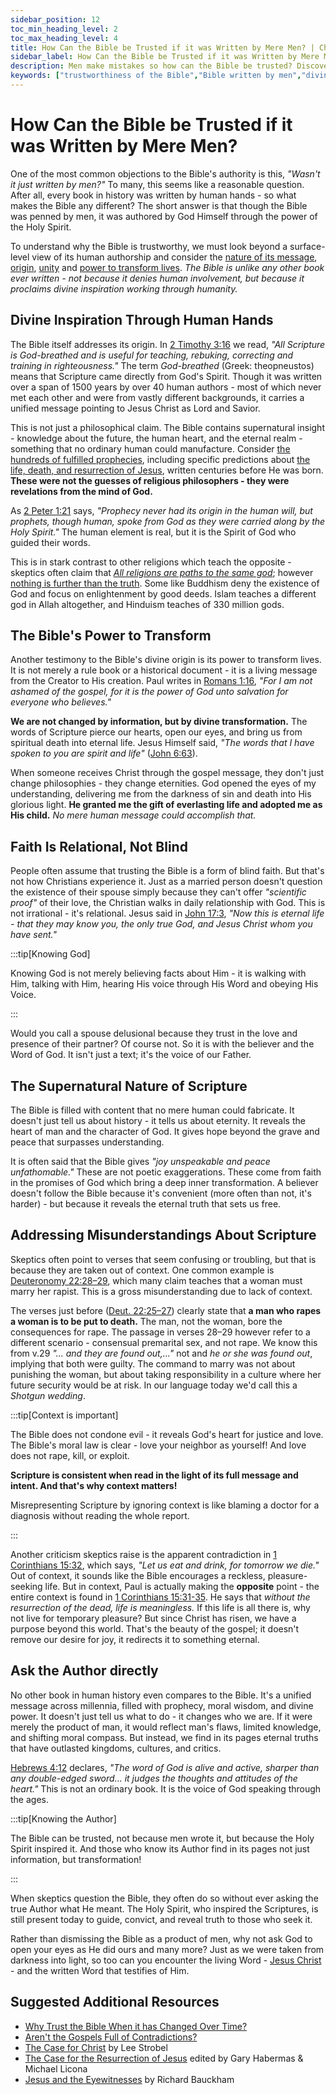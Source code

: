 ```yaml
---
sidebar_position: 12
toc_min_heading_level: 2
toc_max_heading_level: 4
title: How Can the Bible be Trusted if it was Written by Mere Men? | Christian Apologetics
sidebar_label: How Can the Bible be Trusted if it was Written by Mere Men?
description: Men make mistakes so how can the Bible be trusted? Discover why the Bible's true Author is the Holy Spirit and how its supernatural power and internal consistency prove its divine origin.
keywords: ["trustworthiness of the Bible","Bible written by men","divine inspiration","Holy Spirit","Bible and truth","supernatural Bible","gospel power","biblical context","Holy Scripture"]
---
```


# How Can the Bible be Trusted if it was Written by Mere Men?

One of the most common objections to the Bible's authority is this, *"Wasn't it just written by men?"*
To many, this seems like a reasonable question. After all, every book in history was written by human
hands - so what makes the Bible any different? The short answer is that though the Bible was penned by
men, it was authored by God Himself through the power of the Holy Spirit.

To understand why the Bible is trustworthy, we must look beyond a surface-level view of its human authorship and consider
the [nature of its message](../../bible/origins/distinctive-character.md),
[origin](../../bible/origins/crafted-and-inscribed.mdx),
[unity](../../bible/origins/survival-and-resiliency.md)
and [power to transform lives](../../bible/origins/impact-on-civilization.md). *The Bible is unlike any other book
ever written - not because it denies human involvement, but because it proclaims divine inspiration working through humanity.*

## Divine Inspiration Through Human Hands

The Bible itself addresses its origin. In
[2 Timothy 3:16](https://www.biblegateway.com/passage/?search=2%20Timothy%203%3A16&version=NKJV) we read, *"All Scripture is
God-breathed and is useful for teaching, rebuking, correcting and training in righteousness."* The term *God-breathed*
(Greek: theopneustos) means that Scripture came directly from God's Spirit. Though it was written over a span of 1500 years
by over 40 human authors - most of which never met each other and were from vastly different backgrounds, it carries a
unified message pointing to Jesus Christ as Lord and Savior.

This is not just a philosophical claim. The Bible contains supernatural insight - knowledge about the future, the human heart,
and the eternal realm - something that no ordinary human could manufacture. Consider
[the hundreds of fulfilled prophecies](../../bible/credibility/prophecies-fulfilled.md), including specific predictions about
[the life, death, and resurrection of Jesus](../../jesus/crediblilty/prophecies-fulfilled.md), written centuries before He was
born. **These were not the guesses of religious philosophers - they were revelations from the mind of God.**

As [2 Peter 1:21](https://www.biblegateway.com/passage/?search=2%20peter%201%3A21&version=NKJV) says, *"Prophecy never had its
origin in the human will, but prophets, though human, spoke from God as they were carried along by the Holy Spirit."* The human
element is real, but it is the Spirit of God who guided their words.

This is in stark contrast to other religions which teach the opposite - skeptics often claim that *[All religions are paths to
the same god](./arent-all-religions-paths-to-the-same-god.md)*; however [nothing is further than the truth](./arent-all-religions-paths-to-the-same-god.md#the-nature-of-god---personal-vs-impersonal). Some like Buddhism deny the existence of God and focus on enlightenment
by good deeds. Islam teaches a different god in Allah altogether, and Hinduism teaches of 330 million gods.

## The Bible's Power to Transform

Another testimony to the Bible's divine origin is its power to transform lives. It is not merely a rule book or a historical
document - it is a living message from the Creator to His creation. Paul writes in
[Romans 1:16](https://www.biblegateway.com/passage/?search=rom%201%3A16&version=NKJV), *"For I am not ashamed of the gospel,
for it is the power of God unto salvation for everyone who believes."*

**We are not changed by information, but by divine transformation.** The words of Scripture pierce our hearts, open our eyes,
and bring us from spiritual death into eternal life. Jesus Himself said, *"The words that I have spoken to you are spirit and
life"* ([John 6:63](https://www.biblegateway.com/passage/?search=john%206%3A63&version=NKJV)).

When someone receives Christ through the gospel message, they don't just change philosophies - they change eternities. God
opened the eyes of my understanding, delivering me from the darkness of sin and death into His glorious light. **He granted me
the gift of everlasting life and adopted me as His child.** *No mere human message could accomplish that.*

## Faith Is Relational, Not Blind

People often assume that trusting the Bible is a form of blind faith. But that's not how Christians experience it. Just as
a married person doesn't question the existence of their spouse simply because they can't offer *"scientific proof"* of
their love, the Christian walks in daily relationship with God. This is not irrational - it's relational. Jesus said in
[John 17:3](https://www.biblegateway.com/passage/?search=john%2017%3A3&version=NKJV), *"Now this is eternal life - that
they may know you, the only true God, and Jesus Christ whom you have sent."*

:::tip[Knowing God]

Knowing God is not merely believing facts about Him - it is walking with Him, talking with Him, hearing His voice through His Word
and obeying His Voice.

:::

Would you call a spouse delusional because they trust in the love and presence of their partner? Of course not. So it is
with the believer and the Word of God. It isn't just a text; it's the voice of our Father.

## The Supernatural Nature of Scripture

The Bible is filled with content that no mere human could fabricate. It doesn't just tell us about history - it tells
us about eternity. It reveals the heart of man and the character of God. It gives hope beyond the grave and peace that
surpasses understanding.

It is often said that the Bible gives *"joy unspeakable and peace unfathomable."* These are not poetic exaggerations.
These come from faith in the promises of God which bring a deep inner transformation. A believer doesn't follow the
Bible because it's convenient (more often than not, it's harder) - but because it reveals the eternal truth that
sets us free.

## Addressing Misunderstandings About Scripture

Skeptics often point to verses that seem confusing or troubling, but that is because they are taken out of context.
One common example is [Deuteronomy 22:28–29](https://www.biblegateway.com/passage/?search=deut%2022%3A28-29&version=NKJV),
which many claim teaches that a woman must marry her rapist. This is a gross misunderstanding due to lack of context.

The verses just before ([Deut. 22:25–27](https://www.biblegateway.com/passage/?search=deut%2022%3A25-27&version=NKJV))
clearly state that **a man who rapes a woman is to be put to death.** The man, not the woman, bore the consequences for
rape. The passage in verses 28–29 however refer to a different scenario - consensual premarital sex, and not rape. We know
this from v.29 *"... and they are found out,..."* not and *he or she was found out*, implying that both were guilty. The
command to marry was not about punishing the woman, but about taking responsibility in a culture where her future
security would be at risk. In our language today we'd call this a *Shotgun wedding*. 

:::tip[Context is important]

The Bible does not condone evil - it reveals God's heart for justice and love. The Bible's moral law is
clear - love your neighbor as yourself! And love does not rape, kill, or exploit. 

**Scripture is consistent when read in the light of its full message and intent. And that's why context matters!**

Misrepresenting Scripture by ignoring context is like blaming a doctor for a diagnosis without reading the whole report.

:::

Another criticism skeptics raise is the apparent contradiction in
[1 Corinthians 15:32](https://www.biblegateway.com/passage/?search=1%20Corinthians%2015%3A32&version=NKJV), which says,
*"Let us eat and drink, for tomorrow we die."* Out of context, it sounds like the Bible encourages a reckless,
pleasure-seeking life. But in context, Paul is actually making the **opposite** point - the entire context is found in
[1 Corinthians 15:31-35](https://www.biblegateway.com/passage/?search=1%20Corinthians%2015%3A31-35&version=NKJV). He
says that *without the resurrection of the dead, life is meaningless.* If this life is all there is, why not live for
temporary pleasure? But since Christ has risen, we have a purpose beyond this world. That's the beauty of the gospel; 
it doesn't remove our desire for joy, it redirects it to something eternal.

## Ask the Author directly

No other book in human history even compares to the Bible. It's a unified message across millennia, filled with
prophecy, moral wisdom, and divine power. It doesn't just tell us what to do - it changes who we are. If it were merely
the product of man, it would reflect man's flaws, limited knowledge, and shifting moral compass. But instead, we find in
its pages eternal truths that have outlasted kingdoms, cultures, and critics.

[Hebrews 4:12](https://www.biblegateway.com/passage/?search=heb%204%3A12&version=NKJV) declares, *"The word of God is alive
and active, sharper than any double-edged sword... it judges the thoughts and attitudes of the heart."* 
This is not an ordinary book. It is the voice of God speaking through the ages.

:::tip[Knowing the Author]

The Bible can be trusted, not because men wrote it, but because the Holy Spirit inspired it. And those who know its Author
find in its pages not just information, but transformation!

:::

When skeptics question the Bible, they often do so without ever asking the true Author what He meant. The Holy Spirit, who
inspired the Scriptures, is still present today to guide, convict, and reveal truth to those who seek it.

Rather than dismissing the Bible as a product of men, why not ask God to open your eyes as He did ours and many more? Just as
we were taken from darkness into light, so too can you encounter the living
Word - [Jesus Christ](../../jesus/because-he-lives/i-can-face-tomorrow.md) - and the written Word that
testifies of Him.


## Suggested Additional Resources

- [Why Trust the Bible When it has Changed Over Time?](./why-trust-the-bible-when-it-has-changed-over-time.mdx)
- [Aren't the Gospels Full of Contradictions?](./arent-the-gospels-full-of-contradictions.md)
- [The Case for Christ](https://www.amazon.com.au/Case-Christ-Journalists-Personal-Investigation/dp/0310345863) by Lee Strobel
- [The Case for the Resurrection of Jesus](https://www.amazon.com/Case-Resurrection-Jesus-Gary-Habermas/dp/0825427886) edited by Gary Habermas & Michael Licona
- [Jesus and the Eyewitnesses](https://www.amazon.com/Jesus-Eyewitnesses-Richard-Bauckham/dp/0802863906) by Richard Bauckham
